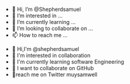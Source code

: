- 👋 Hi, I’m @Shepherdsamuel
- 👀 I’m interested in ...
- 🌱 I’m currently learning ...
- 💞️ I’m looking to collaborate on ...
- 📫 How to reach me ...

<!---
Shepherdsamuel/Shepherdsamuel is a ✨ special ✨ repository because its `README.md` (this file) appears on your GitHub profile.
You can click the Preview link to take a look at your changes.
--->
- 👋 Hi,I'm @shepherdsamuel
- 👀 I'm interested in collaboration 
- 🌱 I'm currently learning software Engineering 
- 💞 I want to collaborate on GitHub 
- 📍reach me on Twitter muysamwell
